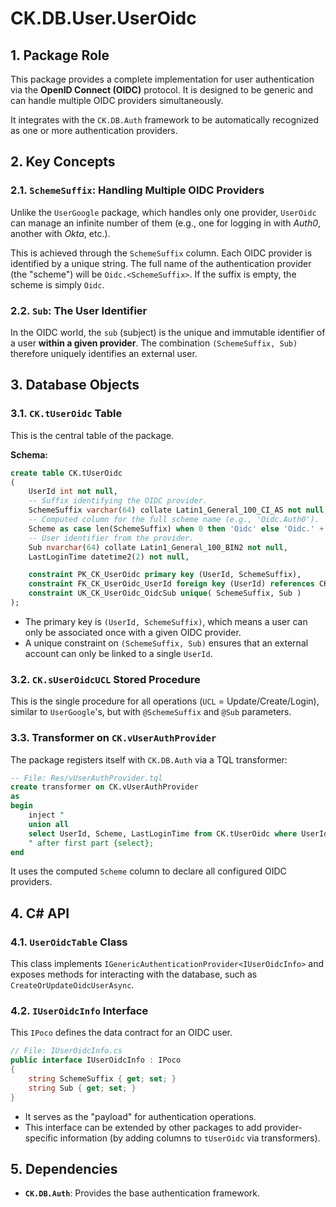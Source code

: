 # CK.DB.User.UserOidc

## 1. Package Role

This package provides a complete implementation for user authentication via the **OpenID Connect (OIDC)** protocol. It is designed to be generic and can handle multiple OIDC providers simultaneously.

It integrates with the `CK.DB.Auth` framework to be automatically recognized as one or more authentication providers.

## 2. Key Concepts

### 2.1. `SchemeSuffix`: Handling Multiple OIDC Providers

Unlike the `UserGoogle` package, which handles only one provider, `UserOidc` can manage an infinite number of them (e.g., one for logging in with *Auth0*, another with *Okta*, etc.).

This is achieved through the `SchemeSuffix` column. Each OIDC provider is identified by a unique string. The full name of the authentication provider (the "scheme") will be `Oidc.<SchemeSuffix>`. If the suffix is empty, the scheme is simply `Oidc`.

### 2.2. `Sub`: The User Identifier

In the OIDC world, the `sub` (subject) is the unique and immutable identifier of a user **within a given provider**. The combination `(SchemeSuffix, Sub)` therefore uniquely identifies an external user.

## 3. Database Objects

### 3.1. `CK.tUserOidc` Table

This is the central table of the package.

**Schema:**
```sql
create table CK.tUserOidc
(
    UserId int not null,
    -- Suffix identifying the OIDC provider.
    SchemeSuffix varchar(64) collate Latin1_General_100_CI_AS not null,
    -- Computed column for the full scheme name (e.g., 'Oidc.Auth0').
	Scheme as case len(SchemeSuffix) when 0 then 'Oidc' else 'Oidc.' + SchemeSuffix end,
    -- User identifier from the provider.
	Sub nvarchar(64) collate Latin1_General_100_BIN2 not null,
	LastLoginTime datetime2(2) not null,

	constraint PK_CK_UserOidc primary key (UserId, SchemeSuffix),
	constraint FK_CK_UserOidc_UserId foreign key (UserId) references CK.tUser(UserId),
	constraint UK_CK_UserOidc_OidcSub unique( SchemeSuffix, Sub )
);
```
-   The primary key is `(UserId, SchemeSuffix)`, which means a user can only be associated once with a given OIDC provider.
-   A unique constraint on `(SchemeSuffix, Sub)` ensures that an external account can only be linked to a single `UserId`.

### 3.2. `CK.sUserOidcUCL` Stored Procedure

This is the single procedure for all operations (`UCL` = Update/Create/Login), similar to `UserGoogle`'s, but with `@SchemeSuffix` and `@Sub` parameters.

### 3.3. Transformer on `CK.vUserAuthProvider`

The package registers itself with `CK.DB.Auth` via a TQL transformer:

```sql
-- File: Res/vUserAuthProvider.tql
create transformer on CK.vUserAuthProvider
as
begin
	inject "
	union all
	select UserId, Scheme, LastLoginTime from CK.tUserOidc where UserId > 0
	" after first part {select};
end
```
It uses the computed `Scheme` column to declare all configured OIDC providers.

## 4. C# API

### 4.1. `UserOidcTable` Class

This class implements `IGenericAuthenticationProvider<IUserOidcInfo>` and exposes methods for interacting with the database, such as `CreateOrUpdateOidcUserAsync`.

### 4.2. `IUserOidcInfo` Interface

This `IPoco` defines the data contract for an OIDC user.

```csharp
// File: IUserOidcInfo.cs
public interface IUserOidcInfo : IPoco
{
    string SchemeSuffix { get; set; }
    string Sub { get; set; }
}
```
-   It serves as the "payload" for authentication operations.
-   This interface can be extended by other packages to add provider-specific information (by adding columns to `tUserOidc` via transformers).

## 5. Dependencies

-   **`CK.DB.Auth`**: Provides the base authentication framework.